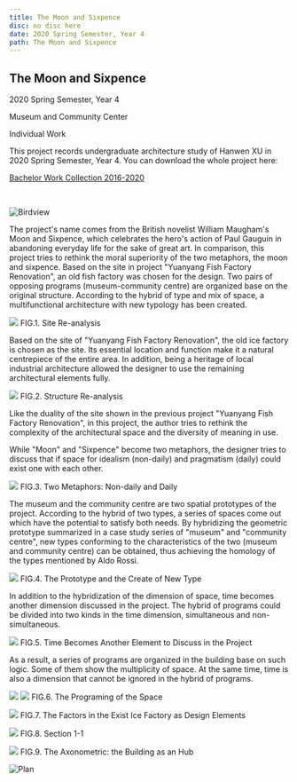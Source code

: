 ```yaml
---
title: The Moon and Sixpence
disc: no disc here
date: 2020 Spring Semester, Year 4
path: The Moon and Sixpence
---
```

<special>
</special>

## The Moon and Sixpence

2020 Spring Semester, Year 4

Museum and Community Center

Individual Work

This project records undergraduate architecture study of Hanwen XU in 2020 Spring Semester, Year 4. You can download the whole project here: 

[Bachelor Work Collection 2016-2020](https://github.com/HanwenXU721/HanwenXU.github.io/raw/master/resources/Term1%20Studio.pdf)

</br>

![Birdview](../images/articles/design_07/0.jpg)

The project's name comes from the British novelist William Maugham's Moon and Sixpence, which celebrates the hero's action of Paul Gauguin in abandoning everyday life for the sake of great art. In comparison, this project tries to rethink the moral superiority of the two metaphors, the moon and sixpence. Based on the site in project "Yuanyang Fish Factory Renovation", an old fish factory was chosen for the design. Two pairs of opposing programs (museum-community centre) are organized base on the original structure. According to the hybrid of type and mix of space, a multifunctional architecture with new typology has been created.

<p id= "it">
<img src="../images/articles/design_07/1.jpg">
 FIG.1. Site Re-analysis
</p>

Based on the site of "Yuanyang Fish Factory Renovation", the old ice factory is chosen as the site. Its essential location and function make it a natural centrepiece of the entire area. In addition, being a heritage of local industrial architecture allowed the designer to use the remaining architectural elements fully.

<p id= "it">
<img src="../images/articles/design_07/2.jpg">
 FIG.2. Structure Re-analysis
</p>

Like the duality of the site shown in the previous project "Yuanyang Fish Factory Renovation", in this project, the author tries to rethink the complexity of the architectural space and the diversity of meaning in use.

While "Moon" and "Sixpence" become two metaphors, the designer tries to discuss that if space for idealism (non-daily) and pragmatism (daily) could exist one with each other.

<p id= "it">
<img src="../images/articles/design_07/3.jpg">
 FIG.3. Two Metaphors: Non-daily and Daily
</p>

The museum and the community centre are two spatial prototypes of the project. According to the hybrid of two types, a series of spaces come out which have the potential to satisfy both needs. By hybridizing the geometric prototype summarized in a case study series of "museum" and "community centre", new types conforming to the characteristics of the two (museum and community centre) can be obtained, thus achieving the homology of the types mentioned by Aldo Rossi.

<p id= "it">
<img src="../images/articles/design_07/4.jpg">
 FIG.4. The Prototype and the Create of New Type
</p>

In addition to the hybridization of the dimension of space, time becomes another dimension discussed in the project. The hybrid of programs could be divided into two kinds in the time dimension, simultaneous and non-simultaneous.

<p id= "it">
<img src="../images/articles/design_07/5.jpg">
 FIG.5. Time Becomes Another Element to Discuss in the Project
</p>

As a result, a series of programs are organized in the building base on such logic. Some of them show the multiplicity of space. At the same time, time is also a dimension that cannot be ignored in the hybrid of programs.

<p id= "it">
<img src="../images/articles/design_07/6.jpg">
<img src="../images/articles/design_07/7.jpg">
 FIG.6. The Programing of the Space
</p>

<p id= "it">
<img src="../images/articles/design_07/8.jpg">
 FIG.7. The Factors in the Exist Ice Factory as Design Elements
</p>

<p id= "it">
<img src="../images/articles/design_07/9.jpg">
 FIG.8. Section 1-1
</p>

<p id= "it">
<img src="../images/articles/design_07/10.jpg">
 FIG.9. The Axonometric: the Building as an Hub
</p>

![Plan](../images/articles/design_07/11.jpg)